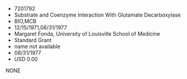 * 7201792
* Substrate and Coenzyme Interaction With Glutamate           Decarboxylase
* BIO,MCB
* 12/15/1971,08/31/1977
* Margaret Fonda, University of Louisville School of Medicine
* Standard Grant
*   name not available
* 08/31/1977
* USD 0.00

NONE